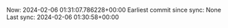 Now: 2024-02-06 01:31:07.786228+00:00 Earliest commit since sync: None Last sync: 2024-02-06 01:30:58+00:00
